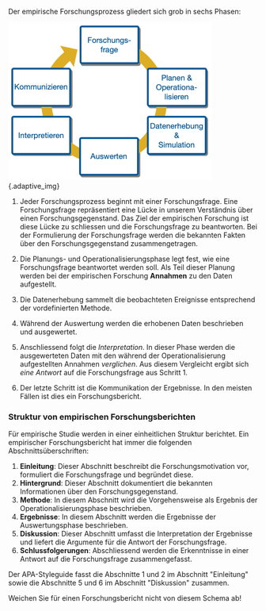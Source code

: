 Der empirische Forschungsprozess gliedert sich grob in sechs Phasen: 

![Der empirische Forschungszyklus](https://raw.githubusercontent.com/dxiai/statistik/main/bilder/Inquirycycle-1.png){.adaptive_img}

1. Jeder Forschungsprozess beginnt mit einer Forschungsfrage. Eine Forschungsfrage repräsentiert eine Lücke in unserem Verständnis über einen Forschungsgegenstand. Das Ziel der empirischen Forschung ist diese Lücke zu schliessen und die Forschungsfrage zu beantworten. Bei der Formulierung der Forschungsfrage werden die bekannten Fakten über den Forschungsgegenstand zusammengetragen. 

2. Die Planungs- und Operationalisierungsphase legt fest, wie eine Forschungsfrage beantwortet werden soll. Als Teil dieser Planung werden bei der empirischen Forschung **Annahmen** zu den Daten aufgestellt. 

3. Die Datenerhebung sammelt die beobachteten Ereignisse entsprechend der vordefinierten Methode. 

4. Während der Auswertung werden die erhobenen Daten beschrieben und ausgewertet. 

5. Anschliessend folgt die *Interpretation*. In dieser Phase werden die ausgewerteten Daten mit den während der Operationalisierung aufgestellten Annahmen *verglichen*. Aus diesem Vergleicht ergibt sich *eine Antwort* auf die Forschungsfrage aus Schritt 1. 

6. Der letzte Schritt ist die Kommunikation der Ergebnisse. In den meisten Fällen ist dies ein Forschungsbericht. 

### Struktur von empirischen Forschungsberichten

Für empirische Studie werden in einer einheitlichen Struktur berichtet. Ein empirischer Forschungsbericht hat immer die folgenden Abschnittsüberschriften: 

1. **Einleitung**: Dieser Abschnitt beschreibt die Forschungsmotivation vor, formuliert die Forschungsfrage und begründet diese. 
2. **Hintergrund**: Dieser Abschnitt dokumentiert die bekannten Informationen über den Forschungsgegenstand.
3. **Methode**: In diesem Abschnitt wird die Vorgehensweise als Ergebnis der Operationalisierungsphase beschrieben.
4. **Ergebnisse**: In diesem Abschnitt werden die Ergebnisse der Auswertungsphase beschrieben. 
5. **Diskussion**: Dieser Abschnitt umfasst die Interpretation der Ergebnisse und  liefert die Argumente für die Antwort der Forschungsfrage. 
6. **Schlussfolgerungen**: Abschliessend werden die Erkenntnisse  in einer Antwort auf die Forschungsfrage zusammengefasst. 

<p class="alert alert-success" markdown="1">
Der APA-Styleguide fasst die Abschnitte 1 und 2 im Abschnitt "Einleitung" sowie die Abschnitte 5 und 6 im Abschnitt "Diskussion" zusammen.  
</p>

<p class="alert alert-danger" markdown="1">
Weichen Sie für einen Forschungsbericht nicht von diesem Schema ab!
</p>

$$ $$